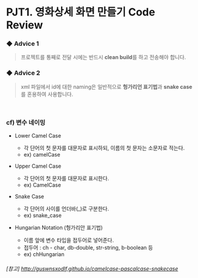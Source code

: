 # PJT1. 영화상세 화면 만들기 Code Review

### ◆ Advice 1
> 프로젝트를 통째로 전달 시에는 반드시 <b>clean build</b>를 하고 전송해야 합니다.

### ◆ Advice 2
> xml 파일에서 id에 대한 naming은 일반적으로 <b>헝가리언 표기법</b>과 <b>snake case</b>를 혼용하여 사용합니다. 

<br>

### cf) 변수 네이밍
* Lower Camel Case
  * 각 단어의 첫 문자를 대문자로 표시하되, 이름의 첫 문자는 소문자로 적는다.
  * ex) camelCase
  
* Upper Camel Case
  * 각 단어의 첫 문자를 대문자로 표시한다.
  * ex) CamelCase
  
* Snake Case
  * 각 단어의 사이를 언더바(_)로 구분한다.
  * ex) snake_case
  
* Hungarian Notation (헝가리안 표기법)
  * 이름 앞에 변수 타입을 접두어로 넣어준다.
  * 접두어 : ch - char, db-double, str-string, b-boolean 등
  * ex) chHungarian
  
###### [참고] http://guswnsxodlf.github.io/camelcase-pascalcase-snakecase
